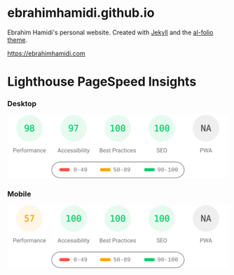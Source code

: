 # ebrahimhamidi.github.io

Ebrahim Hamidi's personal website. Created with [Jekyll](https://jekyllrb.com/) and the [al-folio theme](https://github.com/alshedivat/al-folio).

https://ebrahimhamidi.com

# Lighthouse PageSpeed Insights

### Desktop

[![Google Lighthouse PageSpeed Insights](lighthouse_results/desktop/pagespeed.svg)](https://htmlpreview.github.io/?https://github.com/ebrahimhamidi/ebrahimhamidi.github.io/blob/master/lighthouse_results/desktop/ebrahimhamidi_com.html)

### Mobile

[![Google Lighthouse PageSpeed Insights](lighthouse_results/mobile/pagespeed.svg)](https://htmlpreview.github.io/?https://github.com/ebrahimhamidi/ebrahimhamidi.github.io/blob/master/lighthouse_results/mobile/ebrahimhamidi_com.html)
